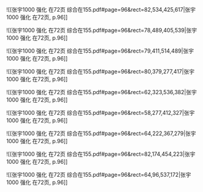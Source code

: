 ![[张宇1000 强化 在72页 综合在155.pdf#page=96&rect=82,534,425,617|张宇1000 强化 在72页, p.96]]



![[张宇1000 强化 在72页 综合在155.pdf#page=96&rect=78,489,405,539|张宇1000 强化 在72页, p.96]]



![[张宇1000 强化 在72页 综合在155.pdf#page=96&rect=79,411,514,489|张宇1000 强化 在72页, p.96]]



![[张宇1000 强化 在72页 综合在155.pdf#page=96&rect=80,379,277,417|张宇1000 强化 在72页, p.96]]



![[张宇1000 强化 在72页 综合在155.pdf#page=96&rect=62,323,536,382|张宇1000 强化 在72页, p.96]]



![[张宇1000 强化 在72页 综合在155.pdf#page=96&rect=58,277,412,327|张宇1000 强化 在72页, p.96]]



![[张宇1000 强化 在72页 综合在155.pdf#page=96&rect=64,222,367,279|张宇1000 强化 在72页, p.96]]



![[张宇1000 强化 在72页 综合在155.pdf#page=96&rect=82,174,454,223|张宇1000 强化 在72页, p.96]]



![[张宇1000 强化 在72页 综合在155.pdf#page=96&rect=64,96,537,172|张宇1000 强化 在72页, p.96]]



